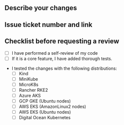 ## Describe your changes

## Issue ticket number and link

## Checklist before requesting a review
- [ ] I have performed a self-review of my code
- [ ] If it is a core feature, I have added thorough tests.
- I tested the changes with the following distributions:
  - [ ] Kind
  - [ ] MiniKube
  - [ ] MicroK8s
  - [ ] Rancher RKE2
  - [ ] Azure AKS
  - [ ] GCP GKE (Ubuntu nodes)
  - [ ] AWS EKS (AmazonLinux2 nodes)
  - [ ] AWS EKS (Ubuntu nodes)
  - [ ] Digital Ocean Kubernetes